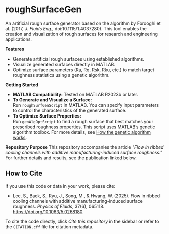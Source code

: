 # roughSurfaceGen

An artificial rough surface generator based on the algorithm by Forooghi et al. (2017, *J. Fluids Eng.*, doi:10.1115/1.4037280). This tool enables the creation and visualization of rough surfaces for research and engineering applications.

**Features**
- Generate artificial rough surfaces using established algorithms.
- Visualize generated surfaces directly in MATLAB.
- Optimize surface parameters (Ra, Rq, Rsk, Rku, etc.) to match target roughness statistics using a genetic algorithm.

**Getting Started**
- **MATLAB Compatibility:** Tested on MATLAB R2023b or later.
- **To Generate and Visualize a Surface:**  
  Run `roughSurfGenScript` in MATLAB. You can specify input parameters to control the characteristics of the generated surface.
- **To Optimize Surface Properties:**  
  Run `genAlgOptScript` to find a rough surface that best matches your prescribed roughness properties. This script uses MATLAB’s genetic algorithm toolbox. For more details, see [How the genetic algorithm works](https://www.mathworks.com/help/gads/how-the-genetic-algorithm-works.html).

**Repository Purpose**
This repository accompanies the article *"Flow in ribbed cooling channels with additive manufacturing-induced surface roughness."* For further details and results, see the publication linked below.

## How to Cite

If you use this code or data in your work, please cite:

- Lee, S., Baek, S., Ryu, J., Song, M., & Hwang, W. (2025). Flow in ribbed cooling channels with additive manufacturing-induced surface roughness. *Physics of Fluids*, 37(6), 065118. https://doi.org/10.1063/5.0268180

To cite the code directly, click *Cite this repository* in the sidebar or refer to the `CITATION.cff` file for citation metadata.
